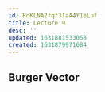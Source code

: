 ```yaml
---
id: RoKLNA2fqf3IaA4Y1eLuf
title: Lecture 9
desc: ''
updated: 1631881533058
created: 1631879971684
---
```

## Burger Vector

